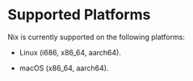 # Supported Platforms

Nix is currently supported on the following platforms:

  - Linux (i686, x86\_64, aarch64).

  - macOS (x86\_64, aarch64).
